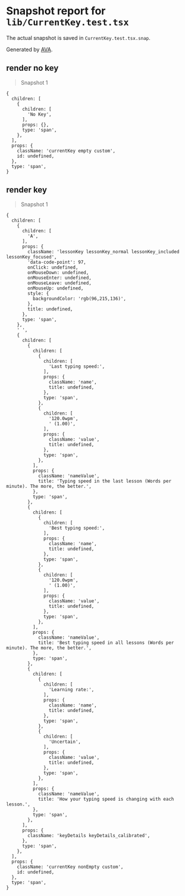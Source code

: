 # Snapshot report for `lib/CurrentKey.test.tsx`

The actual snapshot is saved in `CurrentKey.test.tsx.snap`.

Generated by [AVA](https://avajs.dev).

## render no key

> Snapshot 1

    {
      children: [
        {
          children: [
            'No Key',
          ],
          props: {},
          type: 'span',
        },
      ],
      props: {
        className: 'currentKey empty custom',
        id: undefined,
      },
      type: 'span',
    }

## render key

> Snapshot 1

    {
      children: [
        {
          children: [
            'A',
          ],
          props: {
            className: 'lessonKey lessonKey_normal lessonKey_included lessonKey_focused',
            'data-code-point': 97,
            onClick: undefined,
            onMouseDown: undefined,
            onMouseEnter: undefined,
            onMouseLeave: undefined,
            onMouseUp: undefined,
            style: {
              backgroundColor: 'rgb(96,215,136)',
            },
            title: undefined,
          },
          type: 'span',
        },
        ' ',
        {
          children: [
            {
              children: [
                {
                  children: [
                    'Last typing speed:',
                  ],
                  props: {
                    className: 'name',
                    title: undefined,
                  },
                  type: 'span',
                },
                {
                  children: [
                    '120.0wpm',
                    ' (1.00)',
                  ],
                  props: {
                    className: 'value',
                    title: undefined,
                  },
                  type: 'span',
                },
              ],
              props: {
                className: 'nameValue',
                title: 'Typing speed in the last lesson (Words per minute). The more, the better.',
              },
              type: 'span',
            },
            {
              children: [
                {
                  children: [
                    'Best typing speed:',
                  ],
                  props: {
                    className: 'name',
                    title: undefined,
                  },
                  type: 'span',
                },
                {
                  children: [
                    '120.0wpm',
                    ' (1.00)',
                  ],
                  props: {
                    className: 'value',
                    title: undefined,
                  },
                  type: 'span',
                },
              ],
              props: {
                className: 'nameValue',
                title: 'Best typing speed in all lessons (Words per minute). The more, the better.',
              },
              type: 'span',
            },
            {
              children: [
                {
                  children: [
                    'Learning rate:',
                  ],
                  props: {
                    className: 'name',
                    title: undefined,
                  },
                  type: 'span',
                },
                {
                  children: [
                    'Uncertain',
                  ],
                  props: {
                    className: 'value',
                    title: undefined,
                  },
                  type: 'span',
                },
              ],
              props: {
                className: 'nameValue',
                title: 'How your typing speed is changing with each lesson.',
              },
              type: 'span',
            },
          ],
          props: {
            className: 'keyDetails keyDetails_calibrated',
          },
          type: 'span',
        },
      ],
      props: {
        className: 'currentKey nonEmpty custom',
        id: undefined,
      },
      type: 'span',
    }

